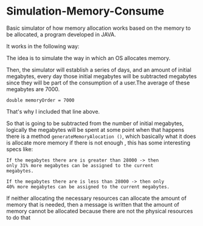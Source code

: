 # Simulation-Memory-Consume
Basic simulator of how memory allocation works based on the memory to be allocated, a program developed in JAVA.

It works in the following way:

The idea is to simulate the way in which an OS allocates memory.

Then, the simulator will establish a series of days, and an amount of initial megabytes, every day those initial megabytes will be subtracted megabytes since they will be part of the consumption of a user.The average of these megabytes are 7000.

<code>double memoryOrder = 7000 </code>

That's why I included that line above.

So that is going to be subtracted from the number of initial megabytes, logically the megabytes will be spent at some point when that happens there is a method <code>generateMemoryAlocation ()</code>, which basically what it does is allocate more memory if there is not enough , this has some interesting specs like:

<code>If the megabytes there are is greater than 28000 -> then only 31% more megabytes can be assigned to the current megabytes.</code>


<code>If the megabytes there are is less than 28000 -> then only 40% more megabytes can be assigned to the current megabytes.</code>

If neither allocating the necessary resources can allocate the amount of memory that is needed, then a message is written that the amount of memory cannot be allocated because there are not the physical resources to do that
